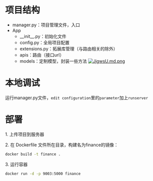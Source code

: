 # 项目结构
- manager.py：项目管理文件，入口
- App
    - \_\_init__.py：初始化文件
    - config.py：全局项目配置
    - extensions.py：拓展库管理（与路由相关的除外）
    - apis：路由（接口url）
    - models：定制模型，封装一些方法
[![JjgwsU.md.png](https://s1.ax1x.com/2020/05/02/JjgwsU.md.png)](https://imgchr.com/i/JjgwsU)

# 本地调试
运行manager.py文件，`edit configuration`里的`parameter`加上`runserver`

# 部署
1\. 上传项目到服务器

2\. 在 Dockerfile 文件所在目录，构建名为finance的镜像： 
```bash
docker build -t finance .
```  
3\. 运行容器
```bash
docker run -d -p 9003:5000 finance
```